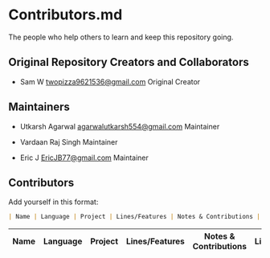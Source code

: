 # Contributors.md

The people who help others to learn and keep this repository going.

## Original Repository Creators and Collaborators

- Sam W twopizza9621536@gmail.com Original Creator


## Maintainers
- Utkarsh Agarwal agarwalutkarsh554@gmail.com Maintainer

- Vardaan Raj Singh Maintainer

- Eric J EricJB77@gmail.com Maintainer

## Contributors

Add yourself in this format:

```markdown
| Name | Language | Project | Lines/Features | Notes & Contributions | License |
```

| Name | Language | Project | Lines/Features | Notes & Contributions | License |
| ---- | -------- | ------- | -------------- | --------------------- | ------- |
